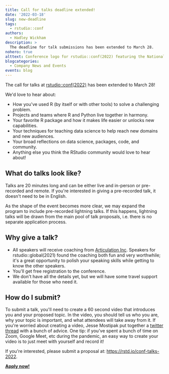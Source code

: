 ```yaml
---
title: Call for talks deadline extended!
date: '2022-03-18'
slug: new-deadline
tags:
  - rstudio::conf
authors:
  - Hadley Wickham
description: >
  The deadline for talk submissions has been extended to March 28.
nohero: true
alttext: Conference logo for rstudio::conf(2022) featuring the National Harbor shoreline.
blogcategories:
  - Company News and Events
events: blog
---
```


The call for talks at [rstudio::conf(2022)](https://www.rstudio.com/conference/) has been extended to March 28!

We'd love to hear about:

-   How you've used R (by itself or with other tools) to solve a challenging problem.
-   Projects and teams where R and Python live together in harmony.
-   Your favorite R package and how it makes life easier or unlocks new capabilities.
-   Your techniques for teaching data science to help reach new domains and new audiences.
-   Your broad reflections on data science, packages, code, and community.
-   Anything else you think the RStudio community would love to hear about!

## What do talks look like?

Talks are 20 minutes long and can be either live and in-person or pre-recorded and remote.
If you're interested in giving a pre-recorded talk, it doesn't need to be in English.

As the shape of the event becomes more clear, we may expand the program to include pre-recorded lightning talks.
If this happens, lightning talks will be drawn from the main pool of talk proposals, i.e. there is no separate application process.

## Why give a talk?

-   All speakers will receive coaching from [Articulation Inc](https://www.articulationinc.com/). Speakers for rstudio::global(2021) found the coaching both fun and very worthwhile; it's a great opportunity to polish your speaking skills while getting to know the other speakers.
-   You'll get free registration to the conference.
-   We don't have all the details yet, but we will have some travel support available for those who need it.

## How do I submit?

To submit a talk, you'll need to create a 60 second video that introduces you and your proposed topic.
In the video, you should tell us who you are, why your topic is important, and what attendees will take away from it.
If you're worried about creating a video, Jesse Mostipak put together a [twitter thread](https://twitter.com/kierisi/status/1503781247461560334) with a bunch of advice.
One tip: if you've spent a bunch of time on Zoom, Google Meet, etc during the pandemic, an easy way to create your video is to just meet with yourself and record it!

If you're interested, please submit a proposal at: <https://rstd.io/conf-talks-2022>.

[**Apply now!**](https://rstd.io/conf-talks-2022)
